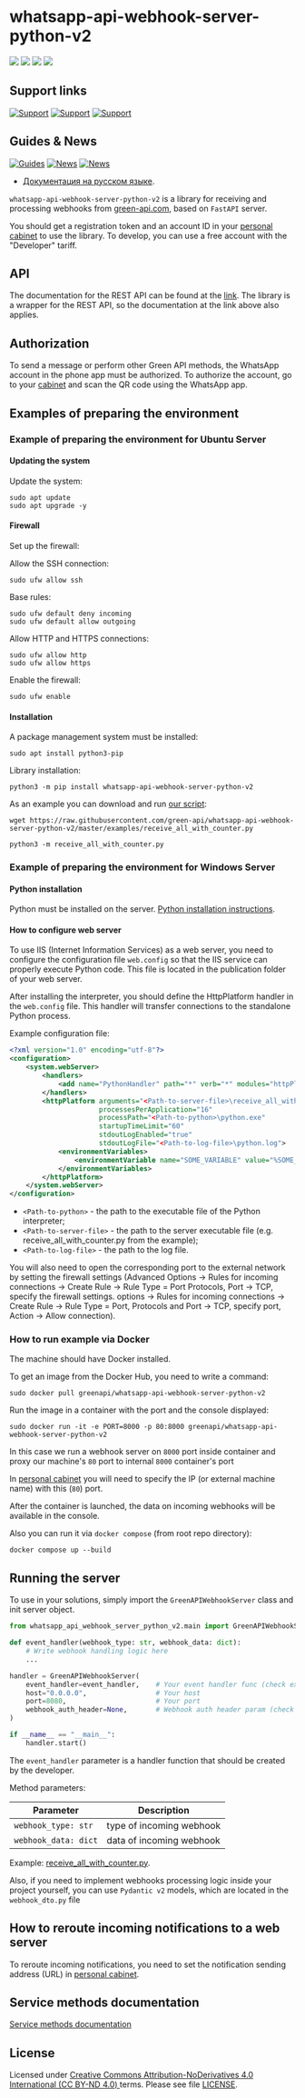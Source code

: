 # whatsapp-api-webhook-server-python-v2

![](https://img.shields.io/badge/license-CC%20BY--ND%204.0-green)
![](https://img.shields.io/pypi/status/whatsapp-api-webhook-server-python-v2)
![](https://img.shields.io/pypi/pyversions/whatsapp-api-webhook-server-python-v2)
![](https://img.shields.io/pypi/dm/whatsapp-api-webhook-server-python-v2)

## Support links

[![Support](https://img.shields.io/badge/support@green--api.com-D14836?style=for-the-badge&logo=gmail&logoColor=white)](mailto:support@greenapi.com)
[![Support](https://img.shields.io/badge/Telegram-2CA5E0?style=for-the-badge&logo=telegram&logoColor=white)](https://t.me/greenapi_support_eng_bot)
[![Support](https://img.shields.io/badge/WhatsApp-25D366?style=for-the-badge&logo=whatsapp&logoColor=white)](https://wa.me/77273122366)

## Guides & News

[![Guides](https://img.shields.io/badge/YouTube-%23FF0000.svg?style=for-the-badge&logo=YouTube&logoColor=white)](https://www.youtube.com/@greenapi-en)
[![News](https://img.shields.io/badge/Telegram-2CA5E0?style=for-the-badge&logo=telegram&logoColor=white)](https://t.me/green_api)
[![News](https://img.shields.io/badge/WhatsApp-25D366?style=for-the-badge&logo=whatsapp&logoColor=white)](https://whatsapp.com/channel/0029VaLj6J4LNSa2B5Jx6s3h)

- [Документация на русском языке](https://github.com/green-api/whatsapp-api-webhook-server-python-v2/blob/master/README.ru.md).

`whatsapp-api-webhook-server-python-v2` is a library for receiving and processing webhooks from [green-api.com](https://green-api.com/en/), based on `FastAPI` server.

You should get a registration token and an account ID in your [personal cabinet](https://console.green-api.com/) to use the library. To develop, you can use a free account with the "Developer" tariff.

## API

The documentation for the REST API can be found at the [link](https://green-api.com/en/docs/). The library is a wrapper for the REST API, so the documentation at the link above also applies.

## Authorization

To send a message or perform other Green API methods, the WhatsApp account in the phone app must be authorized. To authorize the account, go to your [cabinet](https://console.green-api.com/) and scan the QR code using the WhatsApp app.

## Examples of preparing the environment

### Example of preparing the environment for Ubuntu Server

#### Updating the system

Update the system:

```shell
sudo apt update
sudo apt upgrade -y
```

#### Firewall

Set up the firewall:

Allow the SSH connection:

```shell
sudo ufw allow ssh
```

Base rules:

```shell
sudo ufw default deny incoming
sudo ufw default allow outgoing
```

Allow HTTP and HTTPS connections:

```shell
sudo ufw allow http
sudo ufw allow https
```

Enable the firewall:

```shell
sudo ufw enable
```

#### Installation

A package management system must be installed:

```shell
sudo apt install python3-pip
```

Library installation:

```shell
python3 -m pip install whatsapp-api-webhook-server-python-v2
```

As an example you can download and run [our script](https://github.com/green-api/whatsapp-api-webhook-server-python-v2/blob/master/examples/receive_all_with_counter.py):


```shell
wget https://raw.githubusercontent.com/green-api/whatsapp-api-webhook-server-python-v2/master/examples/receive_all_with_counter.py
```


```shell
python3 -m receive_all_with_counter.py
```

### Example of preparing the environment for Windows Server

#### Python installation

Python must be installed on the server. [Python installation instructions](https://www.python.org/downloads/).

#### How to configure web server

To use IIS (Internet Information Services) as a web server, you need to configure the configuration file `web.config` so
that the IIS service can properly execute Python code. This file is located in the publication folder of your web
server.

After installing the interpreter, you should define the HttpPlatform handler in the `web.config` file. This handler will
transfer connections to the standalone Python process.

Example configuration file:

```xml
<?xml version="1.0" encoding="utf-8"?>
<configuration>
    <system.webServer>
        <handlers>
            <add name="PythonHandler" path="*" verb="*" modules="httpPlatformHandler" resourceType="Unspecified"/>
        </handlers>
        <httpPlatform arguments="<Path-to-server-file>\receive_all_with_counter.py.py"
                      processesPerApplication="16"
                      processPath="<Path-to-python>\python.exe"
                      startupTimeLimit="60"
                      stdoutLogEnabled="true"
                      stdoutLogFile="<Path-to-log-file>\python.log">
            <environmentVariables>
                <environmentVariable name="SOME_VARIABLE" value="%SOME_VAR%"/>
            </environmentVariables>
        </httpPlatform>
    </system.webServer>
</configuration>
```

- `<Path-to-python>` - the path to the executable file of the Python interpreter;
- `<Path-to-server-file>` - the path to the server executable file (e.g. receive_all_with_counter.py from the example);
- `<Path-to-log-file>` - the path to the log file.

You will also need to open the corresponding port to the external network by setting the firewall settings (Advanced
Options -> Rules for incoming connections -> Create Rule -> Rule Type = Port Protocols, Port -> TCP, specify the
firewall settings. options -> Rules for incoming connections -> Create Rule -> Rule Type = Port, Protocols and Port ->
TCP, specify port, Action -> Allow connection).

### How to run example via Docker

The machine should have Docker installed.

To get an image from the Docker Hub, you need to write a command:

```
sudo docker pull greenapi/whatsapp-api-webhook-server-python-v2
```

Run the image in a container with the port and the console displayed:

```
sudo docker run -it -e PORT=8000 -p 80:8000 greenapi/whatsapp-api-webhook-server-python-v2
```

In this case we run a webhook server on `8000` port inside container and proxy our machine's `80` port to internal `8000` container's port

In [personal cabinet](https://console.green-api.com/) you
will need to specify the IP (or external machine name) with this (`80`) port.

After the container is launched, the data on incoming webhooks will be available in the console.

Also you can run it via `docker compose` (from root repo directory):

```
docker compose up --build
```

## Running the server

To use in your solutions, simply import the `GreenAPIWebhookServer` class and init server object.

```python
from whatsapp_api_webhook_server_python_v2.main import GreenAPIWebhookServer

def event_handler(webhook_type: str, webhook_data: dict):
    # Write webhook handling logic here
    ...

handler = GreenAPIWebhookServer(
    event_handler=event_handler,    # Your event handler func (check examples in repo)
    host="0.0.0.0",                 # Your host
    port=8080,                      # Your port
    webhook_auth_header=None,       # Webhook auth header param (check API console)
)

if __name__ == "__main__":
    handler.start()
```

The `event_handler` parameter is a handler function that should be created by the developer.

Method parameters:

| Parameter           | Description              |
|---------------------|--------------------------|
| `webhook_type: str` | type of incoming webhook |
| `webhook_data: dict`| data of incoming webhook |

Example: [receive_all_with_counter.py](https://github.com/green-api/whatsapp-api-webhook-server-python-v2/blob/master/examples/receive_all_with_counter.py).

Also, if you need to implement webhooks processing logic inside your project yourself, you can use `Pydantic v2` models, which are located in the `webhook_dto.py` file

## How to reroute incoming notifications to a web server

To reroute incoming notifications, you need to set the notification sending address (URL)
in [personal cabinet](https://console.green-api.com/).

## Service methods documentation

[Service methods documentation](https://green-api.com/en/docs/api/)

## License

Licensed under [
Creative Commons Attribution-NoDerivatives 4.0 International (CC BY-ND 4.0)
](https://creativecommons.org/licenses/by-nd/4.0/) terms.
Please see file [LICENSE](https://github.com/green-api/whatsapp-api-webhook-server-python/blob/master/LICENSE).
